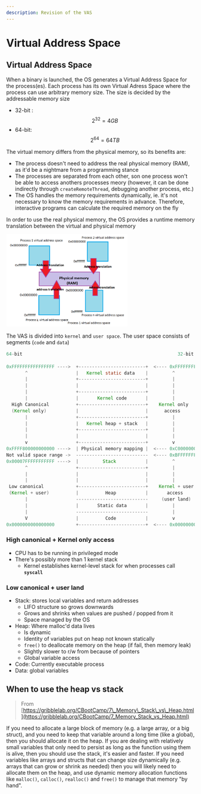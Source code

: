 ```yaml
---
description: Revision of the VAS
---
```


# Virtual Address Space

## Virtual Address Space

When a binary is launched, the OS generates a Virtual Address Space for the process\(es\). Each process has its own Virtual Adress Space where the process can use arbitrary memory size. The size is decided by the addressable memory size

* 32-bit : $$2^{32} = 4GB$$ 
* 64-bit: $$2^{64} = 64{TB}$$ 

The virtual memory differs from the physical memory, so its benefits are:

* The process doesn't need to address the real physical memory \(RAM\), as it'd be a nightmare from a programming stance
* The processes are separated from each other, son one process won't be able to access anothers processes meory \(however, it can be done indirectly through `createRemoteThread`, debugging another process, etc.\)
* The OS handles the memory requirements dynamically, ie. it's not necessary to know the memory requirements in advance. Therefore, interactive programs can calculate the required memory on the fly

In order to use the real physical memory, the OS provides a runtime memory translation between the virtual and physical memory

![](../../../.gitbook/assets/vas.png)

The VAS is divided into `kernel` and `user space`. The user space consists of segments \(`code` and `data`\)

```java
64-bit                                                          32-bit

0xFFFFFFFFFFFFFFFF ---->  +-------------------------+  <---- 0xFFFFFFFF
       ^                  |   Kernel static data    |         ^
       |                  +-------------------------+         |
       |                  |                         |         |
       |                  +-------------------------+         |
       |                  |       Kernel code       |         |
  High Canonical          +-------------------------+    Kernel only
  (Kernel only)           |                         |      access
       |                  +-------------------------+         |
       |                  |   Kernel heap + stack   |         |
       |                  +-------------------------+         |
       |                  |                         |         |
       v                  +-------------------------+         v
0xFFFF800000000000 ---->  | Physical memory mapping |  <---- 0xC0000000
Not valid space range ->  ---------------------------  <---- 0xBFFFFFFF 
0x00007FFFFFFFFFFF ---->  |         Stack           |         ^
       ^                  +-------------------------+         |
       |                  |                         |         |
       |                  |                         |         |
 Low canonical            +-------------------------+    Kernel + user
 (Kernel + user)          |          Heap           |       access
       |                  ---------------------------     (user land)
       |                  |       Static data       |         |
       |                  ---------------------------         |
       V                  |          Code           |         v
0x0000000000000000        +-------------------------+  <---- 0x00000000
```

### High canonical + Kernel only access

* CPU has to be running in privileged mode
* There's possibly more than 1 kernel stack
  * Kernel establishes kernel-level stack for when processes call **`syscall`**

### Low canonical + user land

* Stack: stores local variables and return addresses
  * LIFO structure so grows downwards
  * Grows and shrinks when values are pushed / popped from it
  * Space managed by the OS
* Heap: Where malloc'd data lives
  * Is dynamic
  * Identity of variables put on heap not known statically
  * `free()` to deallocate memory on the heap \(if fail, then memory leak\)
  * Slightly slower to r/w from because of pointers
  * Global variable access
* Code: Currently executable process
* Data: global variables

## When to use the heap vs stack

> From [https://gribblelab.org/CBootCamp/7\_Memory\_Stack\_vs\_Heap.html](https://gribblelab.org/CBootCamp/7_Memory_Stack_vs_Heap.html)

If you need to allocate a large block of memory \(e.g. a large array, or a big struct\), and you need to keep that variable around a long time \(like a global\), then you should allocate it on the heap. If you are dealing with relatively small variables that only need to persist as long as the function using them is alive, then you should use the stack, it's easier and faster. If you need variables like arrays and structs that can change size dynamically \(e.g. arrays that can grow or shrink as needed\) then you will likely need to allocate them on the heap, and use dynamic memory allocation functions like `malloc()`, `calloc()`, `realloc()` and `free()` to manage that memory "by hand".

